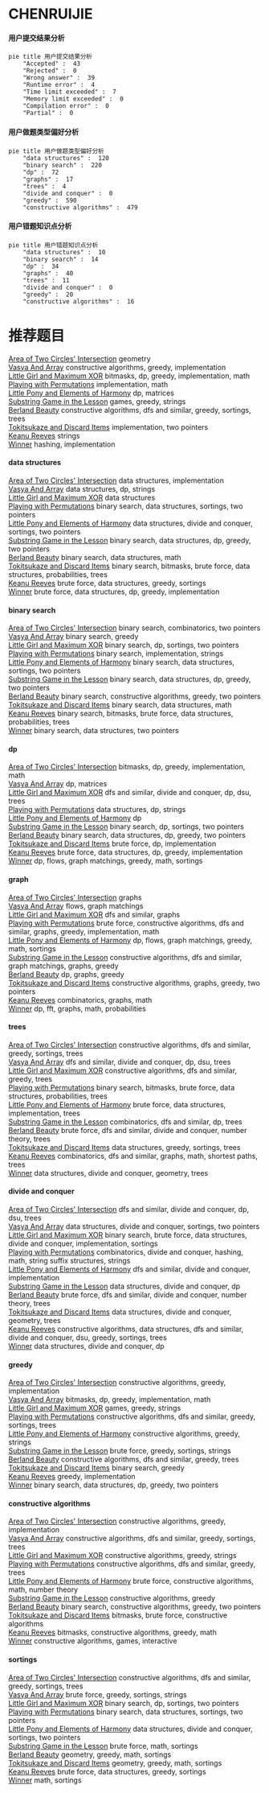 # CHENRUIJIE
<!-- tabs:start -->
#### **用户提交结果分析**

```mermaid
pie title 用户提交结果分析
    "Accepted" :  43
    "Rejected" :  0
    "Wrong answer" :  39
    "Runtime error" :  4
    "Time limit exceeded" :  7
    "Memory limit exceeded" :  0
    "Compilation error" :  0
    "Partial" :  0
```
#### **用户做题类型偏好分析**

```mermaid
pie title 用户做题类型偏好分析
    "data structures" :  120
    "binary search" :  220
    "dp" :  72
    "graphs" :  17
    "trees" :  4
    "divide and conquer" :  0
    "greedy" :  590
    "constructive algorithms" :  479
```
#### **用户错题知识点分析**

```mermaid
pie title 用户错题知识点分析
    "data structures" :  10
    "binary search" :  14
    "dp" :  34
    "graphs" :  40
    "trees" :  11
    "divide and conquer" :  0
    "greedy" :  20
    "constructive algorithms" :  16
```
<!-- tabs:end -->
# 推荐题目
[Area of Two Circles' Intersection](http://codeforces.com/problemset/problem/600/D)		geometry		  
[Vasya And Array](http://codeforces.com/problemset/problem/1187/C)		constructive algorithms,
                        greedy,
                        implementation		  
[Little Girl and Maximum XOR](http://codeforces.com/problemset/problem/276/D)		bitmasks,
                        dp,
                        greedy,
                        implementation,
                        math		  
[Playing with Permutations](http://codeforces.com/problemset/problem/251/B)		implementation,
                        math		  
[Little Pony and Elements of Harmony](http://codeforces.com/problemset/problem/453/D)		dp,
                        matrices		  
[Substring Game in the Lesson](http://codeforces.com/problemset/problem/1220/C)		games,
                        greedy,
                        strings		  
[Berland Beauty](http://codeforces.com/problemset/problem/1296/F)		constructive algorithms,
                        dfs and similar,
                        greedy,
                        sortings,
                        trees		  
[Tokitsukaze and Discard Items](http://codeforces.com/problemset/problem/1190/A)		implementation,
                        two pointers		  
[Keanu Reeves](http://codeforces.com/problemset/problem/1189/A)		strings		  
[Winner](http://codeforces.com/problemset/problem/2/A)		hashing,
                        implementation		  
<!-- tabs:start -->
#### **data structures**
[Area of Two Circles' Intersection](http://codeforces.com/problemset/problem/18/C)		data structures,
                        implementation		  
[Vasya And Array](http://codeforces.com/problemset/problem/1366/G)		data structures,
                        dp,
                        strings		  
[Little Girl and Maximum XOR](http://codeforces.com/problemset/problem/5/E)		data structures		  
[Playing with Permutations](http://codeforces.com/problemset/problem/600/B)		binary search,
                        data structures,
                        sortings,
                        two pointers		  
[Little Pony and Elements of Harmony](http://codeforces.com/problemset/problem/1190/D)		data structures,
                        divide and conquer,
                        sortings,
                        two pointers		  
[Substring Game in the Lesson](http://codeforces.com/problemset/problem/1492/C)		binary search,
                        data structures,
                        dp,
                        greedy,
                        two pointers		  
[Berland Beauty](http://codeforces.com/problemset/problem/1490/G)		binary search,
                        data structures,
                        math		  
[Tokitsukaze and Discard Items](http://codeforces.com/problemset/problem/1479/D)		binary search,
                        bitmasks,
                        brute force,
                        data structures,
                        probabilities,
                        trees		  
[Keanu Reeves](http://codeforces.com/problemset/problem/1497/A)		brute force,
                        data structures,
                        greedy,
                        sortings		  
[Winner](http://codeforces.com/problemset/problem/1491/C)		brute force,
                        data structures,
                        dp,
                        greedy,
                        implementation		  
#### **binary search**
[Area of Two Circles' Intersection](http://codeforces.com/problemset/problem/251/A)		binary search,
                        combinatorics,
                        two pointers		  
[Vasya And Array](http://codeforces.com/problemset/problem/1190/E)		binary search,
                        greedy		  
[Little Girl and Maximum XOR](http://codeforces.com/problemset/problem/253/B)		binary search,
                        dp,
                        sortings,
                        two pointers		  
[Playing with Permutations](http://codeforces.com/problemset/problem/1187/B)		binary search,
                        implementation,
                        strings		  
[Little Pony and Elements of Harmony](http://codeforces.com/problemset/problem/600/B)		binary search,
                        data structures,
                        sortings,
                        two pointers		  
[Substring Game in the Lesson](http://codeforces.com/problemset/problem/1492/C)		binary search,
                        data structures,
                        dp,
                        greedy,
                        two pointers		  
[Berland Beauty](http://codeforces.com/problemset/problem/1463/D)		binary search,
                        constructive algorithms,
                        greedy,
                        two pointers		  
[Tokitsukaze and Discard Items](http://codeforces.com/problemset/problem/1490/G)		binary search,
                        data structures,
                        math		  
[Keanu Reeves](http://codeforces.com/problemset/problem/1479/D)		binary search,
                        bitmasks,
                        brute force,
                        data structures,
                        probabilities,
                        trees		  
[Winner](http://codeforces.com/problemset/problem/1436/E)		binary search,
                        data structures,
                        two pointers		  
#### **dp**
[Area of Two Circles' Intersection](http://codeforces.com/problemset/problem/276/D)		bitmasks,
                        dp,
                        greedy,
                        implementation,
                        math		  
[Vasya And Array](http://codeforces.com/problemset/problem/453/D)		dp,
                        matrices		  
[Little Girl and Maximum XOR](http://codeforces.com/problemset/problem/1156/D)		dfs and similar,
                        divide and conquer,
                        dp,
                        dsu,
                        trees		  
[Playing with Permutations](http://codeforces.com/problemset/problem/1366/G)		data structures,
                        dp,
                        strings		  
[Little Pony and Elements of Harmony](http://codeforces.com/problemset/problem/1188/C)		dp		  
[Substring Game in the Lesson](http://codeforces.com/problemset/problem/253/B)		binary search,
                        dp,
                        sortings,
                        two pointers		  
[Berland Beauty](http://codeforces.com/problemset/problem/1492/C)		binary search,
                        data structures,
                        dp,
                        greedy,
                        two pointers		  
[Tokitsukaze and Discard Items](https://codeforces.com/contest/1457/problem/C)		brute force,
                        dp,
                        implementation		  
[Keanu Reeves](http://codeforces.com/problemset/problem/1491/C)		brute force,
                        data structures,
                        dp,
                        greedy,
                        implementation		  
[Winner](http://codeforces.com/problemset/problem/1437/C)		dp,
                        flows,
                        graph matchings,
                        greedy,
                        math,
                        sortings		  
#### **graph**
[Area of Two Circles' Intersection](https://codeforces.com/contest/418/problem/A)		graphs		  
[Vasya And Array](http://codeforces.com/problemset/problem/103/E)		flows,
                        graph matchings		  
[Little Girl and Maximum XOR](http://codeforces.com/problemset/problem/118/E)		dfs and similar,
                        graphs		  
[Playing with Permutations](http://codeforces.com/problemset/problem/1487/C)		brute force,
                        constructive algorithms,
                        dfs and similar,
                        graphs,
                        greedy,
                        implementation,
                        math		  
[Little Pony and Elements of Harmony](http://codeforces.com/problemset/problem/1437/C)		dp,
                        flows,
                        graph matchings,
                        greedy,
                        math,
                        sortings		  
[Substring Game in the Lesson](http://codeforces.com/problemset/problem/1470/D)		constructive algorithms,
                        dfs and similar,
                        graph matchings,
                        graphs,
                        greedy		  
[Berland Beauty](http://codeforces.com/problemset/problem/1476/C)		dp,
                        graphs,
                        greedy		  
[Tokitsukaze and Discard Items](http://codeforces.com/problemset/problem/1304/D)		constructive algorithms,
                        graphs,
                        greedy,
                        two pointers		  
[Keanu Reeves](http://codeforces.com/problemset/problem/1475/C)		combinatorics,
                        graphs,
                        math		  
[Winner](http://codeforces.com/problemset/problem/553/E)		dp,
                        fft,
                        graphs,
                        math,
                        probabilities		  
#### **trees**
[Area of Two Circles' Intersection](http://codeforces.com/problemset/problem/1296/F)		constructive algorithms,
                        dfs and similar,
                        greedy,
                        sortings,
                        trees		  
[Vasya And Array](http://codeforces.com/problemset/problem/1156/D)		dfs and similar,
                        divide and conquer,
                        dp,
                        dsu,
                        trees		  
[Little Girl and Maximum XOR](http://codeforces.com/problemset/problem/1098/A)		constructive algorithms,
                        dfs and similar,
                        greedy,
                        trees		  
[Playing with Permutations](http://codeforces.com/problemset/problem/1479/D)		binary search,
                        bitmasks,
                        brute force,
                        data structures,
                        probabilities,
                        trees		  
[Little Pony and Elements of Harmony](http://codeforces.com/problemset/problem/1511/C)		brute force,
                        data structures,
                        implementation,
                        trees		  
[Substring Game in the Lesson](http://codeforces.com/problemset/problem/1499/F)		combinatorics,
                        dfs and similar,
                        dp,
                        trees		  
[Berland Beauty](http://codeforces.com/problemset/problem/1491/E)		brute force,
                        dfs and similar,
                        divide and conquer,
                        number theory,
                        trees		  
[Tokitsukaze and Discard Items](http://codeforces.com/problemset/problem/1466/D)		data structures,
                        greedy,
                        sortings,
                        trees		  
[Keanu Reeves](http://codeforces.com/problemset/problem/1495/D)		combinatorics,
                        dfs and similar,
                        graphs,
                        math,
                        shortest paths,
                        trees		  
[Winner](http://codeforces.com/problemset/problem/1303/G)		data structures,
                        divide and conquer,
                        geometry,
                        trees		  
#### **divide and conquer**
[Area of Two Circles' Intersection](http://codeforces.com/problemset/problem/1156/D)		dfs and similar,
                        divide and conquer,
                        dp,
                        dsu,
                        trees		  
[Vasya And Array](http://codeforces.com/problemset/problem/1190/D)		data structures,
                        divide and conquer,
                        sortings,
                        two pointers		  
[Little Girl and Maximum XOR](http://codeforces.com/problemset/problem/1461/D)		binary search,
                        brute force,
                        data structures,
                        divide and conquer,
                        implementation,
                        sortings		  
[Playing with Permutations](http://codeforces.com/problemset/problem/1466/G)		combinatorics,
                        divide and conquer,
                        hashing,
                        math,
                        string suffix structures,
                        strings		  
[Little Pony and Elements of Harmony](http://codeforces.com/problemset/problem/1490/D)		dfs and similar,
                        divide and conquer,
                        implementation		  
[Substring Game in the Lesson](https://codeforces.com/contest/1483/problem/C)		data structures,
                        divide and conquer,
                        dp		  
[Berland Beauty](http://codeforces.com/problemset/problem/1491/E)		brute force,
                        dfs and similar,
                        divide and conquer,
                        number theory,
                        trees		  
[Tokitsukaze and Discard Items](http://codeforces.com/problemset/problem/1303/G)		data structures,
                        divide and conquer,
                        geometry,
                        trees		  
[Keanu Reeves](http://codeforces.com/problemset/problem/1494/D)		constructive algorithms,
                        data structures,
                        dfs and similar,
                        divide and conquer,
                        dsu,
                        greedy,
                        sortings,
                        trees		  
[Winner](http://codeforces.com/problemset/problem/1482/E)		data structures,
                        divide and conquer,
                        dp		  
#### **greedy**
[Area of Two Circles' Intersection](http://codeforces.com/problemset/problem/1187/C)		constructive algorithms,
                        greedy,
                        implementation		  
[Vasya And Array](http://codeforces.com/problemset/problem/276/D)		bitmasks,
                        dp,
                        greedy,
                        implementation,
                        math		  
[Little Girl and Maximum XOR](http://codeforces.com/problemset/problem/1220/C)		games,
                        greedy,
                        strings		  
[Playing with Permutations](http://codeforces.com/problemset/problem/1296/F)		constructive algorithms,
                        dfs and similar,
                        greedy,
                        sortings,
                        trees		  
[Little Pony and Elements of Harmony](http://codeforces.com/problemset/problem/600/C)		constructive algorithms,
                        greedy,
                        strings		  
[Substring Game in the Lesson](http://codeforces.com/problemset/problem/118/C)		brute force,
                        greedy,
                        sortings,
                        strings		  
[Berland Beauty](http://codeforces.com/problemset/problem/1098/A)		constructive algorithms,
                        dfs and similar,
                        greedy,
                        trees		  
[Tokitsukaze and Discard Items](http://codeforces.com/problemset/problem/1190/E)		binary search,
                        greedy		  
[Keanu Reeves](http://codeforces.com/problemset/problem/286/C)		greedy,
                        implementation		  
[Winner](http://codeforces.com/problemset/problem/1492/C)		binary search,
                        data structures,
                        dp,
                        greedy,
                        two pointers		  
#### **constructive algorithms**
[Area of Two Circles' Intersection](http://codeforces.com/problemset/problem/1187/C)		constructive algorithms,
                        greedy,
                        implementation		  
[Vasya And Array](http://codeforces.com/problemset/problem/1296/F)		constructive algorithms,
                        dfs and similar,
                        greedy,
                        sortings,
                        trees		  
[Little Girl and Maximum XOR](http://codeforces.com/problemset/problem/600/C)		constructive algorithms,
                        greedy,
                        strings		  
[Playing with Permutations](http://codeforces.com/problemset/problem/1098/A)		constructive algorithms,
                        dfs and similar,
                        greedy,
                        trees		  
[Little Pony and Elements of Harmony](http://codeforces.com/problemset/problem/1469/D)		brute force,
                        constructive algorithms,
                        math,
                        number theory		  
[Substring Game in the Lesson](http://codeforces.com/problemset/problem/1493/A)		constructive algorithms,
                        greedy		  
[Berland Beauty](http://codeforces.com/problemset/problem/1463/D)		binary search,
                        constructive algorithms,
                        greedy,
                        two pointers		  
[Tokitsukaze and Discard Items](https://codeforces.com/contest/1456/problem/B)		bitmasks,
                        brute force,
                        constructive algorithms		  
[Keanu Reeves](http://codeforces.com/problemset/problem/1492/D)		bitmasks,
                        constructive algorithms,
                        greedy,
                        math		  
[Winner](https://codeforces.com/contest/1504/problem/D)		constructive algorithms,
                        games,
                        interactive		  
#### **sortings**
[Area of Two Circles' Intersection](http://codeforces.com/problemset/problem/1296/F)		constructive algorithms,
                        dfs and similar,
                        greedy,
                        sortings,
                        trees		  
[Vasya And Array](http://codeforces.com/problemset/problem/118/C)		brute force,
                        greedy,
                        sortings,
                        strings		  
[Little Girl and Maximum XOR](http://codeforces.com/problemset/problem/253/B)		binary search,
                        dp,
                        sortings,
                        two pointers		  
[Playing with Permutations](http://codeforces.com/problemset/problem/600/B)		binary search,
                        data structures,
                        sortings,
                        two pointers		  
[Little Pony and Elements of Harmony](http://codeforces.com/problemset/problem/1190/D)		data structures,
                        divide and conquer,
                        sortings,
                        two pointers		  
[Substring Game in the Lesson](http://codeforces.com/problemset/problem/1213/D2)		brute force,
                        math,
                        sortings		  
[Berland Beauty](https://codeforces.com/contest/1496/problem/C)		geometry,
                        greedy,
                        math,
                        sortings		  
[Tokitsukaze and Discard Items](http://codeforces.com/problemset/problem/1495/A)		geometry,
                        greedy,
                        math,
                        sortings		  
[Keanu Reeves](http://codeforces.com/problemset/problem/1497/A)		brute force,
                        data structures,
                        greedy,
                        sortings		  
[Winner](http://codeforces.com/problemset/problem/1427/A)		math,
                        sortings		  
<!-- tabs:end -->
